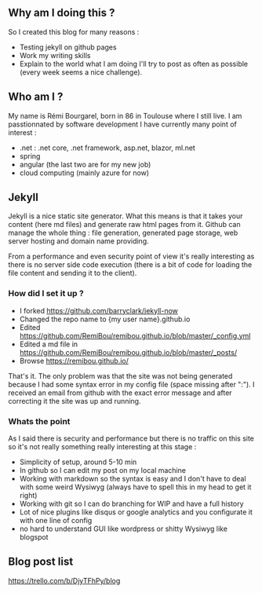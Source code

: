 ## Why am I doing this ?
So I created this blog for many reasons :
- Testing jekyll on github pages
- Work my writing skills
- Explain to the world what I am doing
I'll try to post as often as possible (every week seems a nice challenge).

## Who am I ?
My name is Rémi Bourgarel, born in 86 in Toulouse where I still live. I am passtionnated by software development I have currently many point of interest :
- .net :  .net core, .net framework, asp.net, blazor, ml.net
- spring
- angular (the last two are for my new job)
- cloud computing (mainly azure for now)

## Jekyll

Jekyll is a nice static site generator. What this means is that it takes your content (here md files) and generate raw html pages from it. Github can manage the whole thing : file generation, generated page storage, web server hosting and domain name providing.

From a performance and even security point of view it's really interesting as there is no server side code execution (there is a bit of code for loading the file content and sending it to the client).

### How did I set it up ?
- I forked https://github.com/barryclark/jekyll-now 
- Changed the repo name to {my user name}.github.io
- Edited https://github.com/RemiBou/remibou.github.io/blob/master/_config.yml
- Edited a md file in https://github.com/RemiBou/remibou.github.io/blob/master/_posts/
- Browse https://remibou.github.io/

That's it. The only problem was that the site was not being generated because I had some syntax error in my config file (space missing after ":"). I received an email from github with the exact error message and after correcting it the site was up and running.

### Whats the point
As I said there is security and performance but there is no traffic on this site so it's not really something really interesting at this stage : 
- Simplicity of setup, around 5-10 min
- In github so I can edit my post on my local machine
- Working with markdown so the syntax is easy and I don't have to deal with some weird Wysiwyg (always have to spell this in my head to get it right)
- Working with git so I can do branching for WIP and have a full history
- Lot of nice plugins like disqus or google analytics and you configurate it with one line of config
- no hard to understand GUI like wordpress or shitty Wysiwyg like blogspot

## Blog post list
https://trello.com/b/DjyTFhPy/blog
